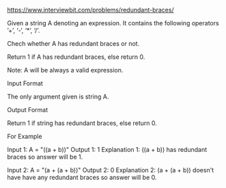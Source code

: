 https://www.interviewbit.com/problems/redundant-braces/



Given a string A denoting an expression. It contains the following operators ’+’, ‘-‘, ‘*’, ‘/’.

Chech whether A has redundant braces or not.

Return 1 if A has redundant braces, else return 0.

Note: A will be always a valid expression.



Input Format

The only argument given is string A.

Output Format

Return 1 if string has redundant braces, else return 0.

For Example

Input 1:
    A = "((a + b))"
Output 1:
    1
    Explanation 1:
        ((a + b)) has redundant braces so answer will be 1.

Input 2:
    A = "(a + (a + b))"
Output 2:
    0
    Explanation 2:
        (a + (a + b)) doesn't have have any redundant braces so answer will be 0.

